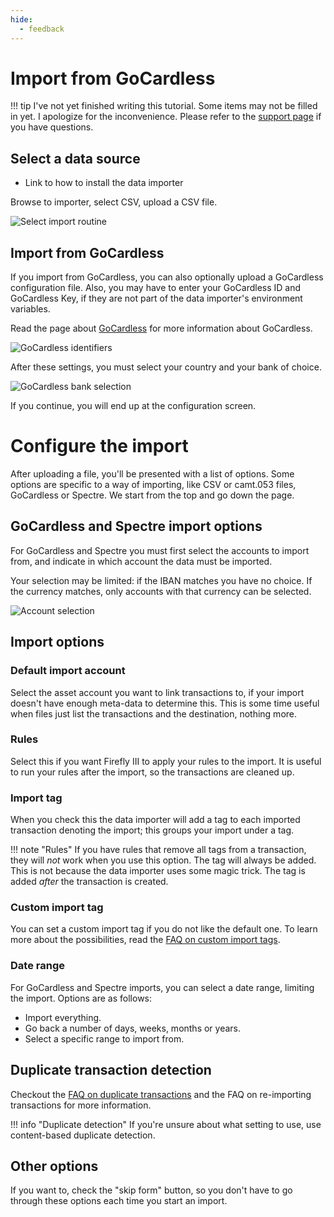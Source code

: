 ```yaml
---
hide:
  - feedback
---
```



# Import from GoCardless

!!! tip
    I've not yet finished writing this tutorial. Some items may not be filled in yet. I apologize for the inconvenience. Please refer to the [support page](../../explanation/support.md) if you have questions.

## Select a data source

- Link to how to install the data importer

Browse to importer, select CSV, upload a CSV file.

![Select import routine](../../images/tutorials/data-importer/selection-camt.png "Nordigen is called GoCardless nowadays")

## Import from GoCardless

If you import from GoCardless, you can also optionally upload a GoCardless configuration file. Also, you may have to enter your GoCardless ID and GoCardless Key, if they are not part of the data importer's environment variables.

Read the page about [GoCardless](../../explanation/data-importer/about/gocardless.md) for more information about GoCardless.

![GoCardless identifiers](../../images/tutorials/data-importer/nordigen-info.png "GoCardless identifiers")

After these settings, you must select your country and your bank of choice.

![GoCardless bank selection](../../images/tutorials/data-importer/nordigen-bank.png "GoCardless bank selection")

If you continue, you will end up at the configuration screen.

# Configure the import

After uploading a file, you'll be presented with a list of options. Some options are specific to a way of importing, like CSV or camt.053 files, GoCardless or Spectre. We start from the top and go down the page.

## GoCardless and Spectre import options

For GoCardless and Spectre you must first select the accounts to import from, and indicate in which account the data must be imported.

Your selection may be limited: if the IBAN matches you have no choice. If the currency matches, only accounts with that currency can be selected.

![Account selection](../../images/tutorials/data-importer/account-select.png "Account selection")

## Import options

### Default import account

Select the asset account you want to link transactions to, if your import doesn't have enough meta-data to determine this. This is some time useful when files just list the transactions and the destination, nothing more.

### Rules

Select this if you want Firefly III to apply your rules to the import. It is useful to run your rules after the import, so the transactions are cleaned up.

### Import tag

When you check this the data importer will add a tag to each imported transaction denoting the import; this groups your import under a tag.

!!! note "Rules"
    If you have rules that remove all tags from a transaction, they will *not* work when you use this option. The tag will always be added. This is not because the data importer uses some magic trick. The tag is added *after* the transaction is created.

### Custom import tag

You can set a custom import tag if you do not like the default one. To learn more about the possibilities, read the [FAQ on custom import tags](../../how-to/data-importer/advanced/custom-import-tag.md).

 

### Date range

For GoCardless and Spectre imports, you can select a date range, limiting the import. Options are as follows:

- Import everything.
- Go back a number of days, weeks, months or years.
- Select a specific range to import from.

## Duplicate transaction detection

Checkout the [FAQ on duplicate transactions](../../how-to/data-importer/import/duplicates.md) and the FAQ on re-importing transactions for more information.

!!! info "Duplicate detection"
    If you're unsure about what setting to use, use content-based duplicate detection.

## Other options

If you want to, check the "skip form" button, so you don't have to go through these options each time you start an import.

